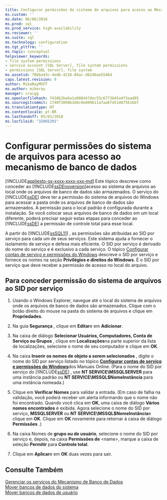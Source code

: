 ```yaml
---
title: Configurar permissões do sistema de arquivos para acesso ao Mecanismo de Banco de Dados | Microsoft Docs
ms.custom: ''
ms.date: 06/06/2016
ms.prod: sql
ms.prod_service: high-availability
ms.reviewer: ''
ms.suite: sql
ms.technology: configuration
ms.tgt_pltfrm: ''
ms.topic: conceptual
helpviewer_keywords:
- file system permissions
- service account [SQL Server], file system permissions
- permissions [SQL Server], file system
ms.assetid: 78bba43c-4edb-4216-84ac-d6246ae5546d
caps.latest.revision: 9
author: MikeRayMSFT
ms.author: mikeray
manager: craigg
ms.openlocfilehash: 7438b2ba6a1a908d47dec55c6773645a4f3ead85
ms.sourcegitcommit: 1740f3090b168c0e809611a7aa6fd514075616bf
ms.translationtype: HT
ms.contentlocale: pt-BR
ms.lasthandoff: 05/03/2018
ms.locfileid: "32865291"
---
```

# <a name="configure-file-system-permissions-for-database-engine-access"></a>Configurar permissões do sistema de arquivos para acesso ao mecanismo de banco de dados
[!INCLUDE[appliesto-ss-xxxx-xxxx-xxx-md](../../includes/appliesto-ss-xxxx-xxxx-xxx-md.md)]
  Este tópico descreve como conceder ao [!INCLUDE[ssDEnoversion](../../includes/ssdenoversion-md.md)]acesso ao sistema de arquivos ao local onde os arquivos de banco de dados são armazenados. O serviço do [!INCLUDE[ssDE](../../includes/ssde-md.md)] deve ter a permissão do sistema de arquivos do Windows para acessar a pasta onde os arquivos de banco de dados são armazenados. A permissão para o local padrão é configurada durante a instalação. Se você colocar seus arquivos de banco de dados em um local diferente, poderá precisar seguir estas etapas para conceder ao [!INCLUDE[ssDE](../../includes/ssde-md.md)] a permissão de controle total para esse local.  
  
 A partir do [!INCLUDE[ssSQL11](../../includes/sssql11-md.md)] , as permissões são atribuídas ao SID por serviço para cada um de seus serviços. Este sistema ajuda a fornecer o isolamento de serviço e defesa mais eficiente. O SID por serviço é derivado do nome do serviço e é exclusivo a cada serviço. O tópico [Configurar contas de serviço e permissões do Windows](../../database-engine/configure-windows/configure-windows-service-accounts-and-permissions.md) descreve o SID por serviço e fornece os nomes na seção **Privilégios e direitos do Windows**. É o SID por serviço que deve receber a permissão de acesso no local do arquivo.  
  
## <a name="to-grant-file-system-permission-to-the-per-service-sid"></a>Para conceder permissão do sistema de arquivos ao SID por serviço  
  
1.  Usando o Windows Explorer, navegue até o local do sistema de arquivos onde os arquivos de banco de dados são armazenados. Clique com o botão direito do mouse na pasta do sistema de arquivos e clique em **Propriedades**.  
  
2.  Na guia **Segurança** , clique em **Editar**e em **Adicionar**.  
  
3.  Na caixa de diálogo **Selecionar Usuários, Computadores, Conta de Serviço ou Grupos** , clique em **Localizações**na parte superior da lista de localizações, selecione o nome de seu computador e clique em **OK**.  
  
4.  Na caixa **Inserir os nomes de objeto a serem selecionados** , digite o nome do SID por serviço listado no tópico [**Configurar contas de serviço e permissões do Windows**](../../database-engine/configure-windows/configure-windows-service-accounts-and-permissions.md)dos Manuais Online. (Para o nome do SID por serviço do [!INCLUDE[ssDE](../../includes/ssde-md.md)] , use **NT SERVICE\MSSQLSERVER** para uma instância padrão ou **NT SERVICE\MSSQL$NomeInstância** para uma instância nomeada.)  
  
5.  Clique em **Verificar Nomes** para validar a entrada. (Em caso de falha na validação, você poderá receber um alerta informando que o nome não foi encontrado. Quando você clica em **OK**, uma caixa de diálogo **Vários nomes encontrados** é exibida. Agora selecione o nome do SID por serviço, **MSSQLSERVER** ou **NT SERVICE\MSSQL$NomeInstância**e clique em **OK**.  Clique em **OK** novamente para retornar à caixa de diálogo **Permissões** .)   
6.  Na caixa Nomes de **grupo ou de usuário**, selecione o nome do SID por serviço e, depois, na caixa **Permissões de** \<name>, marque a caixa de seleção **Permitir** para **Controle total**.  
  
7. Clique em **Aplicar**e em **OK** duas vezes para sair.  
  
## <a name="see-also"></a>Consulte Também  
 [Gerenciar os serviços do Mecanismo de Banco de Dados](../../database-engine/configure-windows/manage-the-database-engine-services.md)   
 [Mover bancos de dados do sistema](../../relational-databases/databases/move-system-databases.md)   
 [Mover bancos de dados de usuário](../../relational-databases/databases/move-user-databases.md)  
  
  
